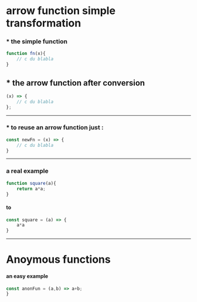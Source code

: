 # arrow function simple transformation



### * the simple function

```javascript
function fn(x){
    // c du blabla
}
```

## * the arrow function after conversion 

```javascript
(x) => {
    // c du blabla
};
```





<hr>

### * to reuse an arrow function just :

```javascript
const newFn = (x) => {
    // c du blabla
}
```





<hr>

### a real example

```javascript
function square(a){
    return a*a;
}
```

#### to

```javascript
const square = (a) => {
    a*a
}
```

<hr>



# Anoymous functions

#### an easy example

```javascript
const anonFun = (a,b) => a+b;
}
```



